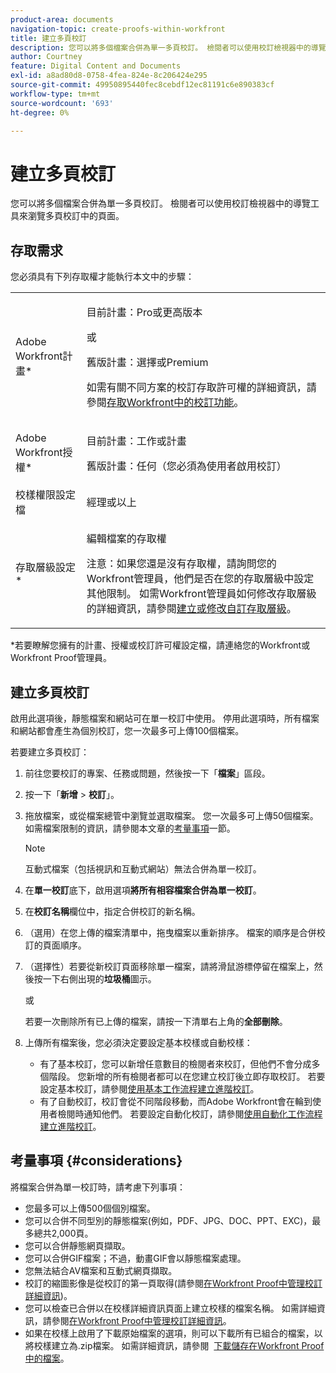```yaml
---
product-area: documents
navigation-topic: create-proofs-within-workfront
title: 建立多頁校訂
description: 您可以將多個檔案合併為單一多頁校訂。 檢閱者可以使用校訂檢視器中的導覽工具來瀏覽多頁校訂中的頁面。
author: Courtney
feature: Digital Content and Documents
exl-id: a8ad80d8-0758-4fea-824e-8c206424e295
source-git-commit: 49950895440fec8cebdf12ec81191c6e890383cf
workflow-type: tm+mt
source-wordcount: '693'
ht-degree: 0%

---
```


# 建立多頁校訂

您可以將多個檔案合併為單一多頁校訂。 檢閱者可以使用校訂檢視器中的導覽工具來瀏覽多頁校訂中的頁面。

## 存取需求

您必須具有下列存取權才能執行本文中的步驟：

<table style="table-layout:auto"> 
 <col> 
 <col> 
 <tbody> 
  <tr> 
   <td role="rowheader">Adobe Workfront計畫*</td> 
   <td> <p>目前計畫：Pro或更高版本</p> <p>或</p> <p>舊版計畫：選擇或Premium</p> <p>如需有關不同方案的校訂存取許可權的詳細資訊，請參閱<a href="/help/quicksilver/administration-and-setup/manage-workfront/configure-proofing/access-to-proofing-functionality.md" class="MCXref xref">存取Workfront中的校訂功能</a>。</p> </td> 
  </tr> 
  <tr> 
   <td role="rowheader">Adobe Workfront授權*</td> 
   <td> <p>目前計畫：工作或計畫</p> <p>舊版計畫：任何（您必須為使用者啟用校訂）</p> </td> 
  </tr> 
  <tr> 
   <td role="rowheader">校樣權限設定檔 </td> 
   <td>經理或以上</td> 
  </tr> 
  <tr> 
   <td role="rowheader">存取層級設定*</td> 
   <td> <p>編輯檔案的存取權</p> <p>注意：如果您還是沒有存取權，請詢問您的Workfront管理員，他們是否在您的存取層級中設定其他限制。 如需Workfront管理員如何修改存取層級的詳細資訊，請參閱<a href="../../../administration-and-setup/add-users/configure-and-grant-access/create-modify-access-levels.md" class="MCXref xref">建立或修改自訂存取層級</a>。</p> </td> 
  </tr> 
 </tbody> 
</table>

&#42;若要瞭解您擁有的計畫、授權或校訂許可權設定檔，請連絡您的Workfront或Workfront Proof管理員。

## 建立多頁校訂

啟用此選項後，靜態檔案和網站可在單一校訂中使用。 停用此選項時，所有檔案和網站都會產生為個別校訂，您一次最多可上傳100個檔案。

若要建立多頁校訂：

1. 前往您要校訂的專案、任務或問題，然後按一下「**檔案**」區段。
1. 按一下「**新增** > **校訂**」。
1. 拖放檔案，或從檔案總管中瀏覽並選取檔案。 您一次最多可上傳50個檔案。 如需檔案限制的資訊，請參閱本文章的[考量事項](#considerations)一節。

   >[!NOTE]
   >
   >互動式檔案（包括視訊和互動式網站）無法合併為單一校訂。

1. 在&#x200B;**單一校訂**&#x200B;底下，啟用選項&#x200B;**將所有相容檔案合併為單一校訂**。
1. 在&#x200B;**校訂名稱**&#x200B;欄位中，指定合併校訂的新名稱。
1. （選用）在您上傳的檔案清單中，拖曳檔案以重新排序。 檔案的順序是合併校訂的頁面順序。
1. （選擇性）若要從新校訂頁面移除單一檔案，請將滑鼠游標停留在檔案上，然後按一下右側出現的&#x200B;**垃圾桶**&#x200B;圖示。

   或

   若要一次刪除所有已上傳的檔案，請按一下清單右上角的&#x200B;**全部刪除**。

1. 上傳所有檔案後，您必須決定要設定基本校樣或自動校樣：

   * 有了基本校訂，您可以新增任意數目的檢閱者來校訂，但他們不會分成多個階段。 您新增的所有檢閱者都可以在您建立校訂後立即存取校訂。 若要設定基本校訂，請參閱[使用基本工作流程建立進階校訂](../../../review-and-approve-work/proofing/creating-proofs-within-workfront/configure-basic-proof-workflow.md)。
   * 有了自動校訂，校訂會從不同階段移動，而Adobe Workfront會在輪到使用者檢閱時通知他們。 若要設定自動化校訂，請參閱[使用自動化工作流程建立進階校訂](../../../review-and-approve-work/proofing/creating-proofs-within-workfront/create-automated-proof-workflow.md)。

## 考量事項 {#considerations}

將檔案合併為單一校訂時，請考慮下列事項：

* 您最多可以上傳500個個別檔案。
* 您可以合併不同型別的靜態檔案(例如，PDF、JPG、DOC、PPT、EXC)，最多總共2,000頁。
* 您可以合併靜態網頁擷取。
* 您可以合併GIF檔案；不過，動畫GIF會以靜態檔案處理。
* 您無法結合AV檔案和互動式網頁擷取。
* 校訂的縮圖影像是從校訂的第一頁取得(請參閱[在Workfront Proof中管理校訂詳細資訊](../../../workfront-proof/wp-work-proofsfiles/manage-your-work/manage-proof-details.md))。
* 您可以檢查已合併以在校樣詳細資訊頁面上建立校樣的檔案名稱。 如需詳細資訊，請參閱[在Workfront Proof中管理校訂詳細資訊](../../../workfront-proof/wp-work-proofsfiles/manage-your-work/manage-proof-details.md)。
* 如果在校樣上啟用了下載原始檔案的選項，則可以下載所有已組合的檔案，以將校樣建立為.zip檔案。 如需詳細資訊，請參閱  [下載儲存在Workfront Proof中的檔案](../../../workfront-proof/wp-work-proofsfiles/manage-your-work/download-files-stored.md)。
